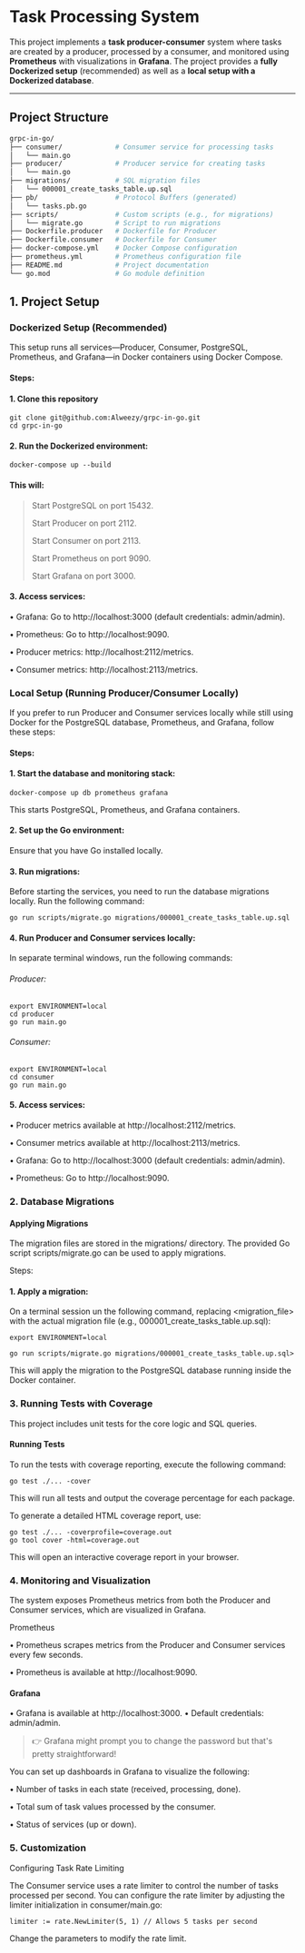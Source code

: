 # Task Processing System

This project implements a **task producer-consumer** system where tasks are created by a producer, processed by a consumer, and monitored using **Prometheus** with visualizations in **Grafana**. The project provides a **fully Dockerized setup** (recommended) as well as a **local setup with a Dockerized database**.

---

## Project Structure

```bash
grpc-in-go/
├── consumer/             # Consumer service for processing tasks
│   └── main.go
├── producer/             # Producer service for creating tasks
│   └── main.go
├── migrations/           # SQL migration files
│   └── 000001_create_tasks_table.up.sql
├── pb/                   # Protocol Buffers (generated)
│   └── tasks.pb.go
├── scripts/              # Custom scripts (e.g., for migrations)
│   └── migrate.go        # Script to run migrations
├── Dockerfile.producer   # Dockerfile for Producer
├── Dockerfile.consumer   # Dockerfile for Consumer
├── docker-compose.yml    # Docker Compose configuration
├── prometheus.yml        # Prometheus configuration file
├── README.md             # Project documentation
└── go.mod                # Go module definition
```

## 1. Project Setup

### Dockerized Setup (Recommended)

This setup runs all services—Producer, Consumer, PostgreSQL, Prometheus, and Grafana—in Docker containers using Docker Compose.

#### Steps:
#### 1. Clone this repository
```
git clone git@github.com:Alweezy/grpc-in-go.git
cd grpc-in-go
```

#### 2.	Run the Dockerized environment:
```
docker-compose up --build
```
#### This will:
> Start PostgreSQL on port 15432.
> 
> Start Producer on port 2112.
> 
> Start Consumer on port 2113.
> 
> Start Prometheus on port 9090.
> 
> Start Grafana on port 3000.

#### 3.	Access services:
•	Grafana: Go to http://localhost:3000 (default credentials: admin/admin).

•	Prometheus: Go to http://localhost:9090.

•	Producer metrics: http://localhost:2112/metrics.

•	Consumer metrics: http://localhost:2113/metrics.


### Local Setup (Running Producer/Consumer Locally)

If you prefer to run Producer and Consumer services locally while still using Docker for the PostgreSQL database, Prometheus, and Grafana, follow these steps:

#### Steps:

#### 1.	Start the database and monitoring stack:

```
docker-compose up db prometheus grafana
```
This starts PostgreSQL, Prometheus, and Grafana containers.

#### 2.	Set up the Go environment:
Ensure that you have Go installed locally.
#### 3.	Run migrations:
Before starting the services, you need to run the database migrations locally. Run the following command:

```
go run scripts/migrate.go migrations/000001_create_tasks_table.up.sql
```
#### 4.	Run Producer and Consumer services locally:
In separate terminal windows, run the following commands:
###### Producer:

```
export ENVIRONMENT=local
cd producer
go run main.go
```
###### Consumer:
```
export ENVIRONMENT=local
cd consumer
go run main.go
```

#### 5.	Access services:
•	Producer metrics available at http://localhost:2112/metrics.

•	Consumer metrics available at http://localhost:2113/metrics.

•	Grafana: Go to http://localhost:3000 (default credentials: admin/admin).

•	Prometheus: Go to http://localhost:9090.

### 2. Database Migrations

#### Applying Migrations

The migration files are stored in the migrations/ directory. The provided Go script scripts/migrate.go can be used to apply migrations.

Steps:

#### 1.	Apply a migration:
On a terminal session un the following command, replacing <migration_file> with the actual migration file (e.g., 000001_create_tasks_table.up.sql):

```
export ENVIRONMENT=local

go run scripts/migrate.go migrations/000001_create_tasks_table.up.sql>
```
This will apply the migration to the PostgreSQL database running inside the Docker container.

### 3. Running Tests with Coverage

This project includes unit tests for the core logic and SQL queries.

#### Running Tests

To run the tests with coverage reporting, execute the following command:

```
go test ./... -cover
```
This will run all tests and output the coverage percentage for each package.

To generate a detailed HTML coverage report, use:

```
go test ./... -coverprofile=coverage.out
go tool cover -html=coverage.out
```

This will open an interactive coverage report in your browser.

### 4. Monitoring and Visualization

The system exposes Prometheus metrics from both the Producer and Consumer services, which are visualized in Grafana.

Prometheus

•	Prometheus scrapes metrics from the Producer and Consumer services every few seconds.

•	Prometheus is available at http://localhost:9090.

#### Grafana

•	Grafana is available at http://localhost:3000.
•	Default credentials: admin/admin.

> 👉 Grafana might prompt you to change the password but that's pretty straightforward!

You can set up dashboards in Grafana to visualize the following:

•	Number of tasks in each state (received, processing, done).

•	Total sum of task values processed by the consumer.

•	Status of services (up or down).

### 5. Customization

Configuring Task Rate Limiting

The Consumer service uses a rate limiter to control the number of tasks processed per second. You can configure the rate limiter by adjusting the limiter initialization in consumer/main.go:

```
limiter := rate.NewLimiter(5, 1) // Allows 5 tasks per second
```
Change the parameters to modify the rate limit.
